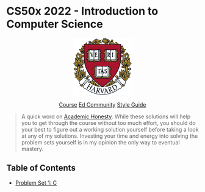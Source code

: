 # CS50x 2022 - Introduction to Computer Science
<p align="center">
	<img src="./images/H.png" alt="logo" height="150"/>
</p>

<p align="center">
	<a href="https://cs50.harvard.edu/x/2022/">Course</a>
	<a href="https://edstem.org/us/courses/176/discussion/">Ed Community</a>
	<a href="https://cs50.readthedocs.io/style/c/">Style Guide</a>
</p>

> A quick word on [Academic Honesty](https://cs50.harvard.edu/x/2020/honesty/). While these solutions will help you to get through the course without too much effort, you should do your best to figure out a working solution yourself before taking a look at any of my solutions. Investing your time and energy into solving the problem sets yourself is in my opinion the only way to eventual mastery.

## Table of Contents

- [Problem Set 1: C](/p_set_01/)
